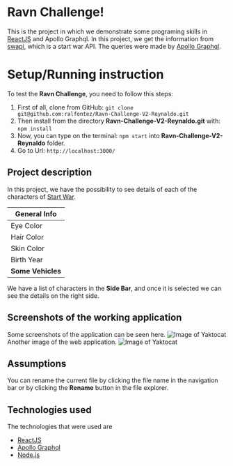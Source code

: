 # Ravn Challenge!

This is the project in which we demonstrate some programing skills in [ReactJS](https://reactjs.org/) and Apollo Graphql. In this project, we get the information from [swapi](https://swapi-graphql.netlify.app/.netlify/functions/index), which is a start war API. The queries were made by [Apollo Graphql](https://www.apollographql.com/). 

# Setup/Running instruction

To test the **Ravn Challenge**, you need to follow this steps:

 1. First of all, clone from GitHub: `git clone git@github.com:ralfontez/Ravn-Challenge-V2-Reynaldo.git`
 2. Then install from the directory **Ravn-Challenge-V2-Reynaldo.git** with: `npm install`
 3. Now, you can type on the terminal: `npm start` into **Ravn-Challenge-V2-Reynaldo** folder. 
 4. Go to Url: `http://localhost:3000/`

## Project description
In this project, we have the possibility to see details of each of the characters of [Start War](https://en.wikipedia.org/wiki/Star_Wars). 

|  **General Info**  |
|--------------------|
|Eye Color           |
|Hair Color          |
|Skin Color          |
|Birth Year          |
|  **Some Vehicles**      |

We have a list of characters in the **Side Bar**, and once it is selected we can see the details on the right side. 

## Screenshots of the working application
Some screenshots of the application can be seen here. 
![Image of Yaktocat](https://octodex.github.com/images/yaktocat.png)
Another image of the web application.
![Image of Yaktocat](https://octodex.github.com/images/yaktocat.png)

## Assumptions

You can rename the current file by clicking the file name in the navigation bar or by clicking the **Rename** button in the file explorer.

## Technologies used
The technologies that were used are 

 - [ReactJS](https://reactjs.org/)
 - [Apollo Graphql](https://reactjs.org/)
 - [Node.js](https://reactjs.org/) 

